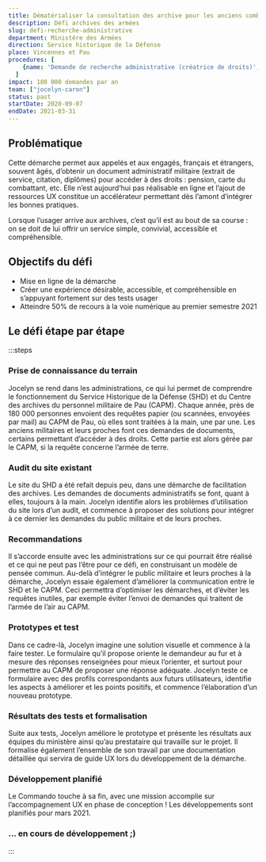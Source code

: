 ```yaml
---
title: Dématérialiser la consultation des archive pour les anciens combattants
description: Défi archives des armées
slug: defi-recherche-administrative
department: Ministère des Armées
direction: Service historique de la Défense
place: Vincennes et Pau
procedures: [
    {name: 'Demande de recherche administrative (créatrice de droits)', url: ''},
  ]
impact: 180 000 demandes par an
team: ["jocelyn-caron"]
status: past
startDate: 2020-09-07
endDate: 2021-03-31
---
```


## Problématique

Cette démarche permet aux appelés et aux engagés, français et étrangers, souvent âgés, d’obtenir un document administratif militaire (extrait de service, citation, diplômes) pour accéder à des droits : pension, carte du combattant, etc. Elle n’est aujourd’hui pas réalisable en ligne et l’ajout de ressources UX constitue un accélérateur permettant dès l’amont d’intégrer les bonnes pratiques.

Lorsque l’usager arrive aux archives, c’est qu’il est au bout de sa course : on se doit de lui offrir un service simple, convivial, accessible et compréhensible.


## Objectifs du défi

- Mise en ligne de la démarche
- Créer une expérience désirable, accessible, et compréhensible en s’appuyant fortement sur des tests usager
- Atteindre 50% de recours à la voie numérique au premier semestre 2021


## Le défi étape par étape

:::steps
### Prise de connaissance du terrain

Jocelyn se rend dans les administrations, ce qui lui permet de comprendre le fonctionnement du Service Historique de la Défense (SHD) et du Centre des archives du personnel militaire de Pau (CAPM). Chaque année, près de 180 000 personnes envoient des requêtes papier (ou scannées, envoyées par mail) au CAPM de Pau, où elles sont traitées à la main, une par une. Les anciens militaires et leurs proches font ces demandes de documents, certains permettant d’accéder à des droits. Cette partie est alors gérée par le CAPM, si la requête concerne l’armée de terre.

### Audit du site existant

Le site du SHD a été refait depuis peu, dans une démarche de facilitation des archives. Les demandes de documents administratifs se font, quant à elles, toujours à la main. Jocelyn identifie alors les problèmes d’utilisation du site lors d’un audit, et commence à proposer des solutions pour intégrer à ce dernier les demandes du public militaire et de leurs proches.

### Recommandations

Il s’accorde ensuite avec les administrations sur ce qui pourrait être réalisé et ce qui ne peut pas l’être pour ce défi, en construisant un modèle de pensée commun. Au-delà d’intégrer le public militaire et leurs proches à la démarche, Jocelyn essaie également d’améliorer la communication entre le SHD et le CAPM. Ceci permettra d’optimiser les démarches, et d’éviter les requêtes inutiles, par exemple éviter l’envoi de demandes qui traitent de l’armée de l’air au CAPM.

### Prototypes et test

Dans ce cadre-là, Jocelyn imagine une solution visuelle et commence à la faire tester. Le formulaire qu’il propose oriente le demandeur au fur et à mesure des réponses renseignées pour mieux l’orienter, et surtout pour permettre au CAPM de proposer une réponse adéquate. Jocelyn teste ce formulaire avec des profils correspondants aux futurs utilisateurs, identifie les aspects à améliorer et les points positifs, et commence l’élaboration d’un nouveau prototype.

### Résultats des tests et formalisation
Suite aux tests, Jocelyn améliore le prototype et présente les résultats aux équipes du ministère ainsi qu’au prestataire qui travaille sur le projet. Il formalise également l’ensemble de son travail par une documentation détaillée qui servira de guide UX lors du développement de la démarche.

### Développement planifié
Le Commando touche à sa fin, avec une mission accomplie sur l’accompagnement UX en phase de conception ! Les développements sont planifiés pour mars 2021.


### ... en cours de développement ;)

:::
